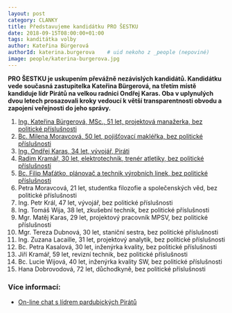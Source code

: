 ```yaml
---
layout: post
category: CLANKY
title: Představujeme kandidátku PRO ŠESTKU
date: 2018-09-15T08:00:00+01:00
tags: kanditátka volby
author: Kateřina Bürgerová
authorId: katerina.burgerova    # uid nekoho z _people (nepoviné)
image: people/katerina-burgerova.jpg
---
```


**PRO ŠESTKU je uskupením převážně nezávislých kandidátů. Kandidátku vede současná zastupitelka Kateřina Bürgerová, na třetím místě kandiduje lídr Pirátů na velkou radnici Ondřej Karas. Oba v uplynulých dvou letech prosazovali kroky vedoucí k větší transparentnosti obvodu a zapojení veřejnosti do jeho správy.**

1. [Ing. Kateřina Bürgerová, MSc., 51 let, projektová manažerka, bez politické příslušnosti][1]
2. [Bc. Milena Moravcová, 50 let, pojišťovací makléřka, bez politické příslušnosti][2]
3. [Ing. Ondřej Karas, 34 let, vývojář, Piráti][3]
4. [Radim Kramář, 30 let, elektrotechnik, trenér atletiky, bez politické příslušnosti][4]
5. [Bc. Filip Maťátko, plánovač a technik výrobních linek, bez politické příslušnosti][5]
6. Petra Moravcová, 21 let, studentka filozofie a společenských věd, bez politické příslušnosti 
7. Ing. Petr Král, 47 let, vývojář, bez politické příslušnosti 
8. Ing. Tomáš Wija, 38 let, zkušební technik, bez politické příslušnosti 
9. Mgr. Matěj Karas, 29 let, projektový pracovník MPSV, bez politické příslušnosti 
10. Mgr. Tereza Dubnová, 30 let, staniční sestra, bez politické příslušnosti 
11. Ing. Zuzana Lacaille, 31 let, projektový analytik, bez politické příslušnosti 
12. Bc. Petra Kasalová, 30 let, inženýrka kvality, bez politické příslušnosti 
13. Jiří Kramář, 59 let, revizní technik, bez politické příslušnosti 
14. Bc. Lucie Wijová, 40 let, inženýrka kvality SW, bez politické příslušnosti 
15. Hana Dobrovodová, 72 let, důchodkyně, bez politické příslušnosti 

[1]: https://prosestku.cz/lide/katerina-burgerova/
[2]: https://prosestku.cz/lide/milena-moravcova/
[3]: https://prosestku.cz/lide/ondrej-karas/
[4]: https://prosestku.cz/lide/radim-kramar/
[5]: https://prosestku.cz/lide/filip-matatko/

### Více informací:
* [On-line chat s lídrem pardubických Pirátů](https://pardubice.pirati.cz/tiskove-zpravy/chat-s-lidrem-na-v1/)
